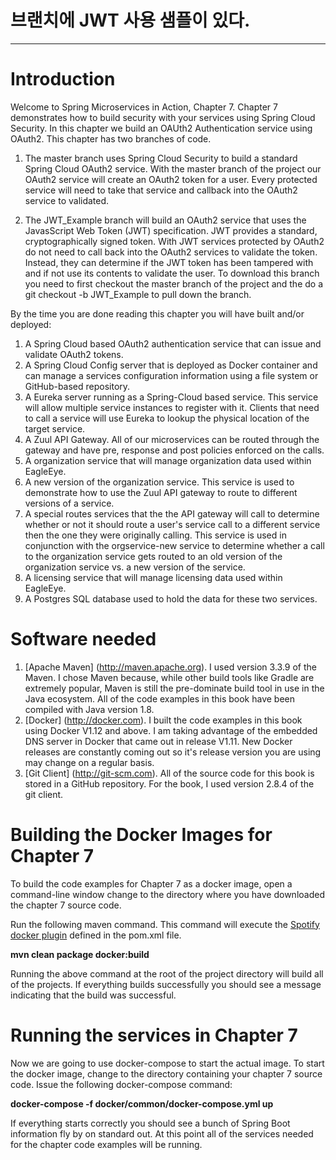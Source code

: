 # 브랜치에 JWT 사용 샘플이 있다.


---

# Introduction
Welcome to Spring Microservices in Action, Chapter 7.  Chapter 7 demonstrates how to build security with your services using Spring Cloud Security.  In this chapter we build an OAUth2 Authentication service using OAuth2.  This chapter has two branches of code.

1. The master branch uses Spring Cloud Security to build a standard Spring Cloud OAuth2 service.  With the master branch of the project our OAuth2 service will create an OAuth2 token for a user.  Every protected service will need to take that service and callback into the OAuth2 service to validated.

2.  The JWT_Example branch will build an OAuth2 service that uses the JavasScript Web Token (JWT) specification.   JWT provides a standard, cryptographically signed token.  With JWT services protected by OAuth2 do not need to call back into the OAuth2 services to validate the token.  Instead, they can determine if the JWT token has been tampered with and if not use its contents to validate the user.  To download this branch you need to first checkout the master branch of the project and the do a git checkout -b JWT_Example to pull down the branch.     

By the time you are done reading this chapter you will have built and/or deployed:

1. A Spring Cloud based OAuth2 authentication service that can issue and validate OAuth2 tokens.  
2. A Spring Cloud Config server that is deployed as Docker container and can manage a services configuration information using a file system or GitHub-based repository.
3.  A Eureka server running as a Spring-Cloud based service.  This service will allow multiple service instances to register with it.  Clients that need to call a service will use Eureka to lookup the physical location of the target service.
4.  A Zuul API Gateway.  All of our microservices can be routed through the gateway and have pre, response and
post policies enforced on the calls.
5.  A organization service that will manage organization data used within EagleEye.
6.  A new version of the organization service.  This service is used to demonstrate how to use the Zuul API gateway to route to different versions of a service.
7.  A special routes services that the the API gateway will call to determine whether or not it should route a user's service call to a different service then the one they were originally calling.  This service is used in conjunction with the orgservice-new service to determine whether a call to the organization service gets routed to an old version of the organization service vs. a new version of the service.
8.  A licensing service that will manage licensing data used within EagleEye.
9.  A Postgres SQL database used to hold the data for these two services.

# Software needed
1.	[Apache Maven] (http://maven.apache.org). I used version 3.3.9 of the Maven. I chose Maven because, while other build tools like Gradle are extremely popular, Maven is still the pre-dominate build tool in use in the Java ecosystem. All of the code examples in this book have been compiled with Java version 1.8.
2.	[Docker] (http://docker.com). I built the code examples in this book using Docker V1.12 and above. I am taking advantage of the embedded DNS server in Docker that came out in release V1.11. New Docker releases are constantly coming out so it's release version you are using may change on a regular basis.
3.	[Git Client] (http://git-scm.com). All of the source code for this book is stored in a GitHub repository. For the book, I used version 2.8.4 of the git client.

# Building the Docker Images for Chapter 7
To build the code examples for Chapter 7 as a docker image, open a command-line window change to the directory where you have downloaded the chapter 7 source code.

Run the following maven command.  This command will execute the [Spotify docker plugin](https://github.com/spotify/docker-maven-plugin) defined in the pom.xml file.  

   **mvn clean package docker:build**

Running the above command at the root of the project directory will build all of the projects.  If everything builds successfully you should see a message indicating that the build was successful.

# Running the services in Chapter 7

Now we are going to use docker-compose to start the actual image.  To start the docker image,
change to the directory containing  your chapter 7 source code.  Issue the following docker-compose command:

   **docker-compose -f docker/common/docker-compose.yml up**

If everything starts correctly you should see a bunch of Spring Boot information fly by on standard out.  At this point all of the services needed for the chapter code examples will be running.
